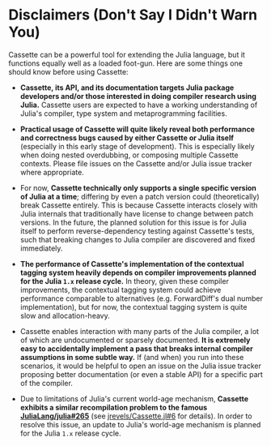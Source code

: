 # Disclaimers (Don't Say I Didn't Warn You)

Cassette can be a powerful tool for extending the Julia language, but it functions equally
well as a loaded foot-gun. Here are some things one should know before using Cassette:

- **Cassette, its API, and its documentation targets Julia package developers and/or those
    interested in doing compiler research using Julia.** Cassette users are expected to have
    a working understanding of Julia's compiler, type system and metaprogramming facilities.

- **Practical usage of Cassette will quite likely reveal both performance and correctness
    bugs caused by either Cassette or Julia itself** (especially in this early stage of
    development). This is especially likely when doing nested overdubbing, or composing
    multiple Cassette contexts. Please file issues on the Cassette and/or Julia issue
    tracker where appropriate.

- For now, **Cassette technically only supports a single specific version of Julia at a
    time**; differing by even a patch version could (theoretically) break Cassette entirely.
    This is because Cassette interacts closely with Julia internals that traditionally have
    license to change between patch versions. In the future, the planned solution for this
    issue is for Julia itself to perform reverse-dependency testing against Cassette's
    tests, such that breaking changes to Julia compiler are discovered and fixed immediately.

- **The performance of Cassette's implementation of the contextual tagging system heavily
    depends on compiler improvements planned for the Julia `1.x` release cycle.** In theory,
    given these compiler improvements, the contextual tagging system could achieve
    performance comparable to alternatives (e.g. ForwardDiff's dual number implementation),
    but for now, the contextual tagging system is quite slow and allocation-heavy.

- Cassette enables interaction with many parts of the Julia compiler, a lot of which are
    undocumented or sparsely documented. **It is extremely easy to accidentally implement a
    pass that breaks internal compiler assumptions in some subtle way.** If (and when) you
    run into these scenarios, it would be helpful to open an issue on the Julia issue tracker
    proposing better documentation (or even a stable API) for a specific part of the
    compiler.

- Due to limitations of Julia's current world-age mechanism, **Cassette exhibits a similar
    recompilation problem to the famous
    [JuliaLang/julia#265](https://github.com/JuliaLang/julia/issues/265)** (see
    [jrevels/Cassette.jl#6](https://github.com/jrevels/Cassette.jl/issues/6) for details). In
    order to resolve this issue, an update to Julia's world-age mechanism is planned for the
    Julia `1.x` release cycle.
